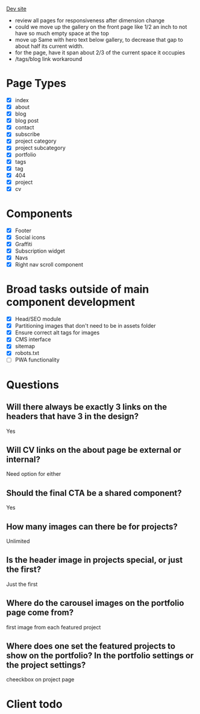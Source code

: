 [Dev site](https://alexander-golob.netlify.com)

- review all pages for responsiveness after dimension change
- could we move up the gallery on the front page like 1/2 an inch to not have so much empty space at the top
- move up Same with hero text below gallery, to decrease that gap to about half its current width.
- for the page, have it span about 2/3 of the current space it occupies
- /tags/blog link workaround

# Page Types

- [x] index
- [x] about
- [x] blog
- [x] blog post
- [x] contact
- [x] subscribe
- [x] project category
- [x] project subcategory
- [x] portfolio
- [x] tags
- [x] tag
- [x] 404
- [x] project
- [x] cv

# Components

- [x] Footer
- [x] Social icons
- [x] Graffiti
- [x] Subscription widget
- [x] Navs
- [X] Right nav scroll component

# Broad tasks outside of main component development

- [x] Head/SEO module
- [x] Partitioning images that don't need to be in assets folder
- [x] Ensure correct alt tags for images
- [x] CMS interface
- [x] sitemap
- [x] robots.txt
- [ ] PWA functionality

# Questions

## Will there always be exactly 3 links on the headers that have 3 in the design?

Yes

## Will CV links on the about page be external or internal?

Need option for either

## Should the final CTA be a shared component?

Yes

## How many images can there be for projects?

Unlimited

## Is the header image in projects special, or just the first?

Just the first

## Where do the carousel images on the portfolio page come from?

first image from each featured project

## Where does one set the featured projects to show on the portfolio? In the portfolio settings or the project settings?

cheeckbox on project page

# Client todo
